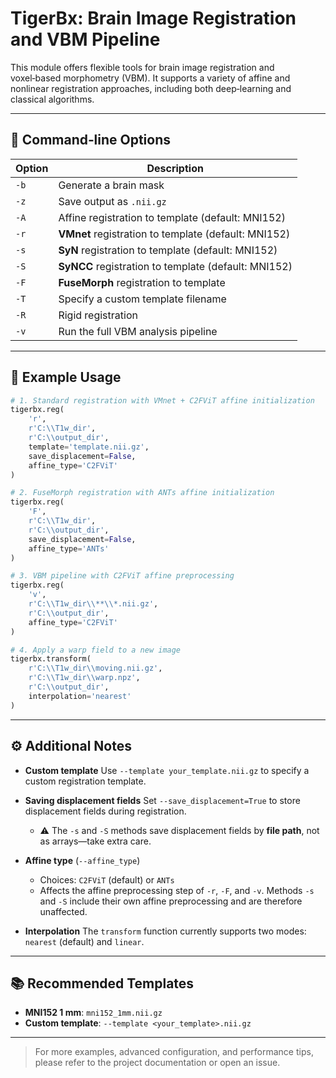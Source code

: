 # TigerBx: Brain Image Registration and VBM Pipeline

This module offers flexible tools for brain image registration and voxel‑based morphometry (VBM). It supports a variety of affine and nonlinear registration approaches, including both deep‑learning and classical algorithms.

---

## 🔧 Command‑line Options

| Option | Description                                          |
| ------ | ---------------------------------------------------- |
| `-b`   | Generate a brain mask                                |
| `-z`   | Save output as `.nii.gz`                             |
| `-A`   | Affine registration to template (default: MNI152)    |
| `-r`   | **VMnet** registration to template (default: MNI152) |
| `-s`   | **SyN** registration to template (default: MNI152)   |
| `-S`   | **SyNCC** registration to template (default: MNI152) |
| `-F`   | **FuseMorph** registration to template               |
| `-T`   | Specify a custom template filename                   |
| `-R`   | Rigid registration                                   |
| `-v`   | Run the full VBM analysis pipeline                   |

---

## 🧪 Example Usage

```python
# 1. Standard registration with VMnet + C2FViT affine initialization
tigerbx.reg(
    'r',
    r'C:\\T1w_dir',
    r'C:\\output_dir',
    template='template.nii.gz',
    save_displacement=False,
    affine_type='C2FViT'
)

# 2. FuseMorph registration with ANTs affine initialization
tigerbx.reg(
    'F',
    r'C:\\T1w_dir',
    r'C:\\output_dir',
    save_displacement=False,
    affine_type='ANTs'
)

# 3. VBM pipeline with C2FViT affine preprocessing
tigerbx.reg(
    'v',
    r'C:\\T1w_dir\\**\\*.nii.gz',
    r'C:\\output_dir',
    affine_type='C2FViT'
)

# 4. Apply a warp field to a new image
tigerbx.transform(
    r'C:\\T1w_dir\\moving.nii.gz',
    r'C:\\T1w_dir\\warp.npz',
    r'C:\\output_dir',
    interpolation='nearest'
)
```

---

## ⚙️ Additional Notes

* **Custom template**
  Use `--template your_template.nii.gz` to specify a custom registration template.
* **Saving displacement fields**
  Set `--save_displacement=True` to store displacement fields during registration.

  * ⚠️ The `-s` and `-S` methods save displacement fields by **file path**, not as arrays—take extra care.
* **Affine type** (`--affine_type`)

  * Choices: `C2FViT` (default) or `ANTs`
  * Affects the affine preprocessing step of `-r`, `-F`, and `-v`.
    Methods `-s` and `-S` include their own affine preprocessing and are therefore unaffected.
* **Interpolation**
  The `transform` function currently supports two modes: `nearest` (default) and `linear`.

---

## 📚 Recommended Templates

* **MNI152 1 mm**: `mni152_1mm.nii.gz`
* **Custom template**: `--template <your_template>.nii.gz`

---

> For more examples, advanced configuration, and performance tips, please refer to the project documentation or open an issue.
